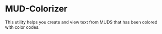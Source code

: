 # MUD-Colorizer
This utility helps you create and view text from MUDS that has been colored with color codes.
